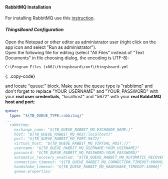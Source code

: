 #### RabbitMQ Installation

For installing RabbitMQ use this [instruction](https://www.rabbitmq.com/install-windows.html).

##### ThingsBoard Configuration


Open the Notepad or other editor as administrator user (right click on the app icon and select "Run as administrator").  
Open the following file for editing (select "All Files" instead of "Text Documents" in file choosing dialog, the encoding is UTF-8):

```text 
C:\Program Files (x86)\thingsboard\conf\thingsboard.yml
``` 
{: .copy-code}

and locate "queue:" block. Make sure the queue type is "rabbitmq" and don't forget to replace "YOUR_USERNAME" and "YOUR_PASSWORD" with your **real user credentials**, "localhost" and "5672" with your **real RabbitMQ host and port**:

```yml
queue:
  type: "${TB_QUEUE_TYPE:rabbitmq}"
...
  rabbitmq:
    exchange_name: "${TB_QUEUE_RABBIT_MQ_EXCHANGE_NAME:}"
    host: "${TB_QUEUE_RABBIT_MQ_HOST:localhost}"
    port: "${TB_QUEUE_RABBIT_MQ_PORT:5672}"
    virtual_host: "${TB_QUEUE_RABBIT_MQ_VIRTUAL_HOST:/}"
    username: "${TB_QUEUE_RABBIT_MQ_USERNAME:YOUR_USERNAME}"
    password: "${TB_QUEUE_RABBIT_MQ_PASSWORD:YOUR_PASSWORD}"
    automatic_recovery_enabled: "${TB_QUEUE_RABBIT_MQ_AUTOMATIC_RECOVERY_ENABLED:false}"
    connection_timeout: "${TB_QUEUE_RABBIT_MQ_CONNECTION_TIMEOUT:60000}"
    handshake_timeout: "${TB_QUEUE_RABBIT_MQ_HANDSHAKE_TIMEOUT:10000}"
    queue-properties:
```
